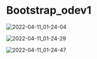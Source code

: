 # Bootstrap_odev1
![2022-04-11_01-24-04](https://user-images.githubusercontent.com/99427828/162642373-8d5440ac-c5e7-41fb-9284-462b86679811.png)


![2022-04-11_01-24-29](https://user-images.githubusercontent.com/99427828/162642377-c4c72cf8-533d-4a0c-aef8-a054f964dc3c.png)


![2022-04-11_01-24-47](https://user-images.githubusercontent.com/99427828/162642385-f6fb0ab3-1de1-4301-a9ea-f07f23c68921.png)
